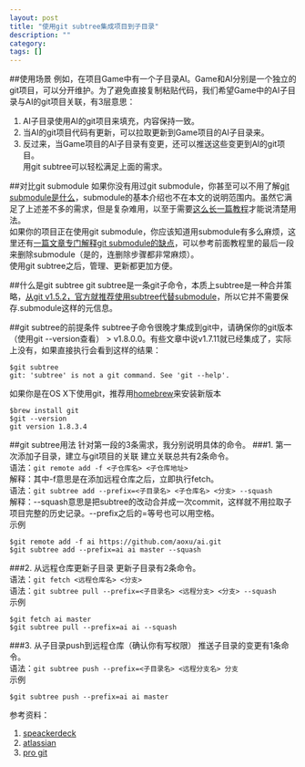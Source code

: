 ```yaml
---
layout: post
title: "使用git subtree集成项目到子目录"
description: ""
category: 
tags: []
---
```


##使用场景
例如，在项目Game中有一个子目录AI。Game和AI分别是一个独立的git项目，可以分开维护。为了避免直接复制粘贴代码，我们希望Game中的AI子目录与AI的git项目关联，有3层意思：  
1. AI子目录使用AI的git项目来填充，内容保持一致。  
2. 当AI的git项目代码有更新，可以拉取更新到Game项目的AI子目录来。  
3. 反过来，当Game项目的AI子目录有变更，还可以推送这些变更到AI的git项目。  
用git subtree可以轻松满足上面的需求。

##对比git submodule
如果你没有用过git submodule，你甚至可以不用了解[git submodule是什么](http://git-scm.com/book/zh/Git-%E5%B7%A5%E5%85%B7-%E5%AD%90%E6%A8%A1%E5%9D%97)，submodule的基本介绍也不在本文的说明范围内。虽然它满足了上述差不多的需求，但是复杂难用，以至于需要[这么长一篇教程](http://www.kafeitu.me/git/2012/03/27/git-submodule.html)才能说清楚用法。   
如果你的项目正在使用git submodule，你应该知道用submodule有多么麻烦，这里还有[一篇文章专门解释git submodule的缺点](http://codingkilledthecat.wordpress.com/2012/04/28/why-your-company-shouldnt-use-git-submodules/)，可以参考前面教程里的最后一段来删除submodule（是的，连删除步骤都非常麻烦）。  
使用git subtree之后，管理、更新都更加方便。   

##什么是git subtree
git subtree是一条git子命令，本质上subtree是一种合并策略，[从git v1.5.2，官方就推荐使用subtree代替submodule](https://www.kernel.org/pub/software/scm/git/docs/howto/using-merge-subtree.html)，所以它并不需要保存.submodule这样的元信息。  

##git subtree的前提条件
subtree子命令很晚才集成到git中，请确保你的git版本（使用git --version查看） > v1.8.0.0。有些文章中说v1.7.11就已经集成了，实际上没有，如果直接执行会看到这样的结果：  

```
$git subtree  
git: 'subtree' is not a git command. See 'git --help'.  
```

如果你是在OS X下使用git，推荐用[homebrew](http://brew.sh/)来安装新版本

```
$brew install git  
$git --version  
git version 1.8.3.4  
```

##git subtree用法
针对第一段的3条需求，我分别说明具体的命令。
###1. 第一次添加子目录，建立与git项目的关联
建立关联总共有2条命令。  
语法：`git remote add -f <子仓库名> <子仓库地址>`  
解释：其中-f意思是在添加远程仓库之后，立即执行fetch。  
语法：`git subtree add --prefix=<子目录名> <子仓库名> <分支> --squash`  
解释：--squash意思是把subtree的改动合并成一次commit，这样就不用拉取子项目完整的历史记录。--prefix之后的=等号也可以用空格。  
示例  

```
$git remote add -f ai https://github.com/aoxu/ai.git  
$git subtree add --prefix=ai ai master --squash  
```   
###2. 从远程仓库更新子目录
更新子目录有2条命令。  
语法：`git fetch <远程仓库名> <分支>`  
语法：`git subtree pull --prefix=<子目录名> <远程分支> <分支> --squash`  
示例  

```
$git fetch ai master  
$git subtree pull --prefix=ai ai --squash  
```
###3. 从子目录push到远程仓库（确认你有写权限）
推送子目录的变更有1条命令。  
语法：`git subtree push --prefix=<子目录名> <远程分支名> 分支`  
示例  

```
$git subtree push --prefix=ai ai master  
```

参考资料：  
1. [speackerdeck](https://speakerdeck.com/cloudsben/git-subtree-ti-dai-git-submodule)  
2. [atlassian](http://blogs.atlassian.com/2013/05/alternatives-to-git-submodule-git-subtree/)  
3. [pro git](http://git-scm.com/book/zh/Git-%E5%B7%A5%E5%85%B7-%E5%AD%90%E6%A0%91%E5%90%88%E5%B9%B6)  